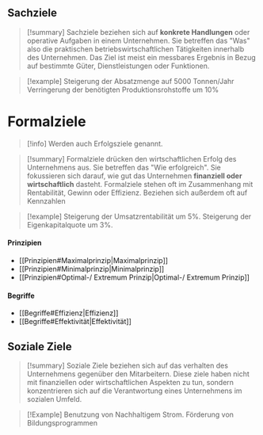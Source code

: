 ## Sachziele

>[!summary]
>Sachziele beziehen sich auf **konkrete Handlungen** oder operative Aufgaben in einem Unternehmen. Sie betreffen das "Was" also die praktischen betriebswirtschaftlichen Tätigkeiten innerhalb des Unternehmen. Das Ziel ist meist ein messbares Ergebnis in Bezug auf bestimmte Güter, Dienstleistungen oder Funktionen.

>[!example]
>Steigerung der Absatzmenge auf 5000 Tonnen/Jahr
>Verringerung der benötigten Produktionsrohstoffe um 10%

# Formalziele

>[!info]
>Werden auch Erfolgsziele genannt.

>[!summary]
>Formalziele drücken den wirtschaftlichen Erfolg des Unternehmens aus. Sie betreffen das "Wie erfolgreich". Sie fokussieren sich darauf, wie gut das Unternehmen **finanziell oder wirtschaftlich** dasteht. Formalziele stehen oft im Zusammenhang mit Rentabilität, Gewinn oder Effizienz. Beziehen sich außerdem oft auf Kennzahlen

>[!example]
>Steigerung der Umsatzrentabilität um 5%.
>Steigerung der Eigenkapitalquote um 3%.

#### Prinzipien 

- [[Prinzipien#Maximalprinzip|Maximalprinzip]]
- [[Prinzipien#Minimalprinzip|Minimalprinzip]]
- [[Prinzipien#Optimal-/ Extremum Prinzip|Optimal-/ Extremum Prinzip]]
#### Begriffe
- [[Begriffe#Effizienz|Effizienz]]
- [[Begriffe#Effektivität|Effektivität]]


## Soziale Ziele

>[!summary]
>Soziale Ziele beziehen sich auf das verhalten des Unternehmens gegenüber den Mitarbeitern.
>Diese ziele haben nicht mit  finanziellen oder wirtschaftlichen Aspekten zu tun, sondern konzentrieren sich auf die Verantwortung eines Unternehmens im sozialen Umfeld.

>[!Example]
>Benutzung von Nachhaltigem Strom.
>Förderung von Bildungsprogrammen